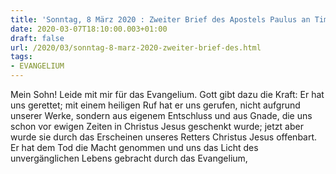 ```yaml
---
title: 'Sonntag, 8 März 2020 : Zweiter Brief des Apostels Paulus an Timotheus 1,8-10.'
date: 2020-03-07T18:10:00.003+01:00
draft: false
url: /2020/03/sonntag-8-marz-2020-zweiter-brief-des.html
tags: 
- EVANGELIUM
---
```


Mein Sohn! Leide mit mir für das Evangelium. Gott gibt dazu die Kraft: Er hat uns gerettet; mit einem heiligen Ruf hat er uns gerufen, nicht aufgrund unserer Werke, sondern aus eigenem Entschluss und aus Gnade, die uns schon vor ewigen Zeiten in Christus Jesus geschenkt wurde; jetzt aber wurde sie durch das Erscheinen unseres Retters Christus Jesus offenbart. Er hat dem Tod die Macht genommen und uns das Licht des unvergänglichen Lebens gebracht durch das Evangelium,